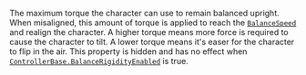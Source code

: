The maximum torque the character can use to remain balanced upright. When
misaligned, this amount of torque is applied to reach the
[`BalanceSpeed`](https://create.roblox.com/docs/reference/engine/classes/AirController#BalanceSpeed) and realign the character.
A higher torque means more force is required to cause the character to
tilt. A lower torque means it's easer for the character to flip in the
air. This property is hidden and has no effect when
[`ControllerBase.BalanceRigidityEnabled`](https://create.roblox.com/docs/reference/engine/classes/ControllerBase#BalanceRigidityEnabled) is true.